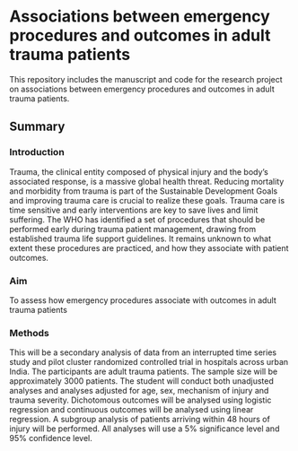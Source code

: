 # Associations between emergency procedures and outcomes in adult trauma patients

This repository includes the manuscript and code for the research project on associations between emergency procedures and outcomes in adult trauma patients. 

## Summary

### Introduction
Trauma, the clinical entity composed of physical injury and the body’s associated response, is a
massive global health threat. Reducing mortality and morbidity from trauma is part of the
Sustainable Development Goals and improving trauma care is crucial to realize these goals.
Trauma care is time sensitive and early interventions are key to save lives and limit suffering. The
WHO has identified a set of procedures that should be performed early during trauma patient
management, drawing from established trauma life support guidelines. It remains unknown to
what extent these procedures are practiced, and how they associate with patient outcomes.

### Aim
To assess how emergency procedures associate with outcomes in adult trauma patients

### Methods
This will be a secondary analysis of data from an interrupted time series study and pilot cluster
randomized controlled trial in hospitals across urban India. The participants are adult trauma
patients. The sample size will be approximately 3000 patients. The student will conduct both
unadjusted analyses and analyses adjusted for age, sex, mechanism of injury and trauma severity.
Dichotomous outcomes will be analysed using logistic regression and continuous outcomes will
be analysed using linear regression. A subgroup analysis of patients arriving within 48 hours of
injury will be performed. All analyses will use a 5% significance level and 95% confidence level.
 
